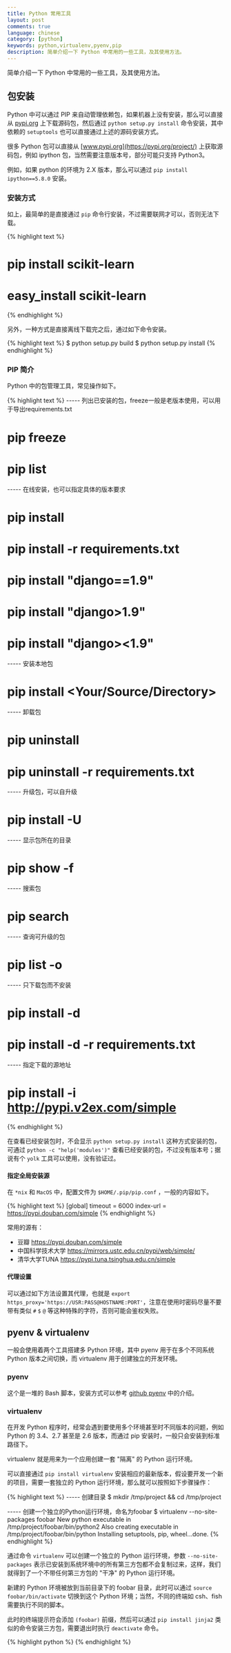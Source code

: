 ```yaml
---
title: Python 常用工具
layout: post
comments: true
language: chinese
category: [python]
keywords: python,virtualenv,pyenv,pip
description: 简单介绍一下 Python 中常用的一些工具，及其使用方法。
---
```


简单介绍一下 Python 中常用的一些工具，及其使用方法。

<!-- more -->

## 包安装

Python 中可以通过 PIP 来自动管理依赖包，如果机器上没有安装，那么可以直接从 [pypi.org](https://pypi.org/project/pip/) 上下载源码包，然后通过 `python setup.py install` 命令安装，其中依赖的 `setuptools` 也可以直接通过上述的源码安装方式。

很多 Python 包可以直接从 [www.pypi.org](https://pypi.org/project/) 上获取源码包，例如 ipython 包，当然需要注意版本号，部分可能只支持 Python3。

例如，如果 python 的环境为 2.X 版本，那么可以通过 `pip install ipython==5.8.0` 安装。

### 安装方式

如上，最简单的是直接通过 `pip` 命令行安装，不过需要联网才可以，否则无法下载。

{% highlight text %}
# pip install scikit-learn
# easy_install scikit-learn
{% endhighlight %}

另外，一种方式是直接离线下载完之后，通过如下命令安装。

{% highlight text %}
$ python setup.py build
$ python setup.py install
{% endhighlight %}

### PIP 简介

Python 中的包管理工具，常见操作如下。

{% highlight text %}
----- 列出已安装的包，freeze一般是老版本使用，可以用于导出requirements.txt
# pip freeze
# pip list

----- 在线安装，也可以指定具体的版本要求
# pip install <PKG-Name>
# pip install -r requirements.txt
# pip install "django==1.9"
# pip install "django>1.9"
# pip install "django><1.9"

----- 安装本地包
# pip install <Your/Source/Directory>

----- 卸载包
# pip uninstall <PKG-Name>
# pip uninstall -r requirements.txt

----- 升级包，可以自升级
# pip install -U <PKG-Name>

----- 显示包所在的目录
# pip show -f <PKG-Name>

----- 搜索包
# pip search <KEY-Word>

----- 查询可升级的包
# pip list -o

----- 只下载包而不安装
# pip install <PKG-Name> -d <Directory>
# pip install -d <Directory> -r requirements.txt

----- 指定下载的源地址
# pip install <PKG-Name> -i http://pypi.v2ex.com/simple
{% endhighlight %}

在查看已经安装包时，不会显示 `python setup.py install` 这种方式安装的包，可通过 `python -c "help('modules')"` 查看已经安装的包，不过没有版本号；据说有个 `yolk` 工具可以使用，没有验证过。

#### 指定全局安装源

在 `*nix` 和 `MacOS` 中，配置文件为 `$HOME/.pip/pip.conf` ，一般的内容如下。

{% highlight text %}
[global]
timeout = 6000
index-url = https://pypi.douban.com/simple
{% endhighlight %}

常用的源有：

* 豆瓣 https://pypi.douban.com/simple
* 中国科学技术大学 https://mirrors.ustc.edu.cn/pypi/web/simple/
* 清华大学TUNA https://pypi.tuna.tsinghua.edu.cn/simple

<!--
https://mirrors.tuna.tsinghua.edu.cn/pypi/web/simple/
-->

#### 代理设置

可以通过如下方法设置其代理，也就是 `export https_proxy='https://USR:PASS@HOSTNAME:PORT'`，注意在使用时密码尽量不要带有类似 `#` `$` `@` 等这种特殊的字符，否则可能会鉴权失败。

## pyenv & virtualenv

一般会使用着两个工具搭建多 Python 环境，其中 pyenv 用于在多个不同系统 Python 版本之间切换，而 virtualenv 用于创建独立的开发环境。

### pyenv

这个是一堆的 Bash 脚本，安装方式可以参考 [github pyenv](https://github.com/pyenv/pyenv) 中的介绍。

### virtualenv

在开发 Python 程序时，经常会遇到要使用多个环境甚至时不同版本的问题，例如 Python 的 3.4、2.7 甚至是 2.6 版本，而通过 pip 安装时，一般只会安装到标准路径下。

virtualenv 就是用来为一个应用创建一套 "隔离" 的 Python 运行环境。

可以直接通过 `pip install virtualenv` 安装相应的最新版本，假设要开发一个新的项目，需要一套独立的 Python 运行环境，那么就可以按照如下步骤操作：

{% highlight text %}
----- 创建目录
$ mkdir /tmp/project && cd /tmp/project

----- 创建一个独立的Python运行环境，命名为foobar
$ virtualenv --no-site-packages foobar
New python executable in /tmp/project/foobar/bin/python2
Also creating executable in /tmp/project/foobar/bin/python
Installing setuptools, pip, wheel...done.
{% endhighlight %}

通过命令 `virtualenv` 可以创建一个独立的 Python 运行环境，参数 `--no-site-packages` 表示已安装到系统环境中的所有第三方包都不会复制过来，这样，我们就得到了一个不带任何第三方包的 "干净" 的 Python 运行环境。

新建的 Python 环境被放到当前目录下的 foobar 目录，此时可以通过 `source foobar/bin/activate` 切换到这个 Python 环境；当然，不同的终端如 csh、fish 需要执行不同的脚本。

此时的终端提示符会添加 `(foobar)` 前缀，然后可以通过 `pip install jinja2` 类似的命令安装三方包，需要退出时执行 `deactivate` 命令。

<!--
## Fabric
http://www.fabfile.org/
-->


{% highlight python %}
{% endhighlight %}
